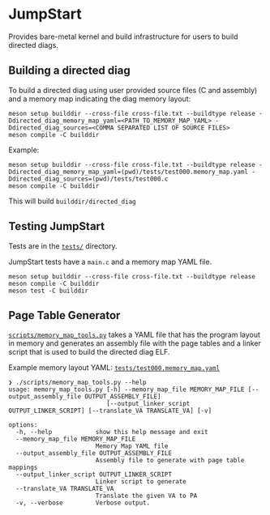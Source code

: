 <!--
SPDX-FileCopyrightText: 2023 Rivos Inc.

SPDX-License-Identifier: LicenseRef-Rivos-Internal-Only
-->

# JumpStart

Provides bare-metal kernel and build infrastructure for users to build directed diags.

## Building a directed diag

To build a directed diag using user provided source files (C and assembly) and a memory map indicating the diag memory layout:

```
meson setup builddir --cross-file cross-file.txt --buildtype release -Ddirected_diag_memory_map_yaml=<PATH_TO_MEMORY_MAP_YAML> -Ddirected_diag_sources=<COMMA SEPARATED LIST OF SOURCE FILES>
meson compile -C builddir
```

Example:
```
meson setup builddir --cross-file cross-file.txt --buildtype release -Ddirected_diag_memory_map_yaml=(pwd)/tests/test000.memory_map.yaml -Ddirected_diag_sources=(pwd)/tests/test000.c
meson compile -C builddir
```

This will build `builddir/directed_diag`

## Testing JumpStart

Tests are in the [`tests/`](tests) directory.

JumpStart tests have a `main.c` and a memory map YAML file.

```
meson setup builddir --cross-file cross-file.txt --buildtype release
meson compile -C builddir
meson test -C builddir
```

## Page Table Generator

[`scripts/memory_map_tools.py`](scripts/memory_map_tools.py) takes a YAML file that has the program layout in memory and generates an assembly file with the page tables and a linker script that is used to build the directed diag ELF.

Example memory layout YAML: [`tests/test000.memory_map.yaml`](tests/test000.memory_map.yaml)

```
❯ ./scripts/memory_map_tools.py --help
usage: memory_map_tools.py [-h] --memory_map_file MEMORY_MAP_FILE [--output_assembly_file OUTPUT_ASSEMBLY_FILE]
                           [--output_linker_script OUTPUT_LINKER_SCRIPT] [--translate_VA TRANSLATE_VA] [-v]

options:
  -h, --help            show this help message and exit
  --memory_map_file MEMORY_MAP_FILE
                        Memory Map YAML file
  --output_assembly_file OUTPUT_ASSEMBLY_FILE
                        Assembly file to generate with page table mappings
  --output_linker_script OUTPUT_LINKER_SCRIPT
                        Linker script to generate
  --translate_VA TRANSLATE_VA
                        Translate the given VA to PA
  -v, --verbose         Verbose output.
```
